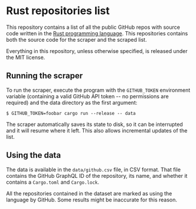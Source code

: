 # Rust repositories list

This repository contains a list of all the public GitHub repos with source code
written in the [Rust programming language][rust]. This repositories contains
both the source code for the scraper and the scraped list.

Everything in this repository, unless otherwise specified, is released under
the MIT license.

[rust]: https://www.rust-lang.org

## Running the scraper

To run the scraper, execute the program with the `GITHUB_TOKEN` environment
variable (containing a valid GitHub API token -- no permissions are required)
and the data directory as the first argument:

```
$ GITHUB_TOKEN=foobar cargo run --release -- data
```

The scraper automatically saves its state to disk, so it can be interrupted and
it will resume where it left. This also allows incremental updates of the list.

## Using the data

The data is available in the `data/github.csv` file, in CSV format. That file
contains the GitHub GraphQL ID of the repository, its name, and whether it
contains a `Cargo.toml` and `Cargo.lock`.

All the repositories contained in the dataset are marked as using the language
by GitHub. Some results might be inaccurate for this reason.
